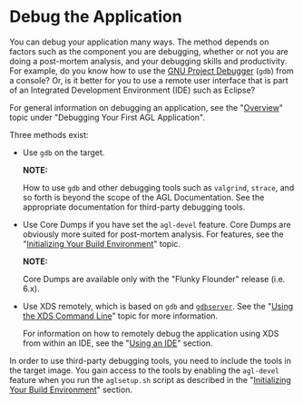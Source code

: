 # Debug the Application #

You can debug your application many ways.
The method depends on factors such as the component you are debugging,
whether or not you are doing a post-mortem analysis, and your debugging
skills and productivity.
For example, do you know how to use the
[GNU Project Debugger](https://www.gnu.org/software/gdb/) (`gdb`) from a
console?
Or, is it better for you to use a remote user interface that is part of
an Integrated Development Environment (IDE) such as Eclipse?

For general information on debugging an application, see the
"[Overview](../../../devguides/reference/xds/part-1/debug-overview.html)"
topic under "Debugging Your First AGL Application".

Three methods exist:

   * Use `gdb` on the target.

     <!--section-note-->
     **NOTE:**

     How to use `gdb` and other debugging tools such as `valgrind`, `strace`,
     and so forth is beyond the scope of the AGL Documentation.
     See the appropriate documentation for third-party debugging tools.
     <!--end-section-note-->

   * Use Core Dumps if you have set the `agl-devel` feature.
     Core Dumps are obviously more suited for post-mortem analysis.
     For features, see the
     "[Initializing Your Build Environment](./image-workflow-initialize-build-environment.html#initializing-your-build-environment)"
     topic.

     <!--section-note-->
     **NOTE:**

     Core Dumps are available only with the "Flunky Flounder" release (i.e. 6.x).
     <!--end-section-note-->

   * Use XDS remotely, which is based on `gdb` and
     [`gdbserver`](https://en.wikipedia.org/wiki/Gdbserver).
     See the
     "[Using the XDS Command Line](../../../devguides/reference/xds/part-1/debug-cmd-line.html#xds-remote-debugging-mode)"
     topic for more information.

     For information on how to remotely debug the application using XDS from within an IDE, see the
     "[Using an IDE](../../../devguides/reference/xds/part-1/debug-ide.html)"
     section.

   In order to use third-party debugging tools, you need to include the tools in the target image.
   You gain access to the tools by enabling the `agl-devel` feature when you run the
   `aglsetup.sh` script as described in the
   "[Initializing Your Build Environment](./image-workflow-initialize-build-environment.html#initializing-your-build-environment)"
   section.
